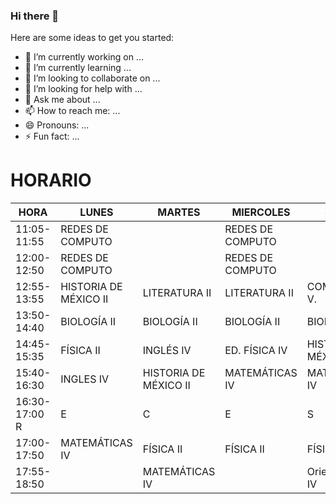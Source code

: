 ### Hi there 👋



Here are some ideas to get you started:

- 🔭 I’m currently working on ...
- 🌱 I’m currently learning ...
- 👯 I’m looking to collaborate on ...
- 🤔 I’m looking for help with ...
- 💬 Ask me about ...
- 📫 How to reach me: ...
- 😄 Pronouns: ...
- ⚡ Fun fact: ...
# HORARIO


| HORA          | LUNES                 | MARTES                | MIERCOLES        | JUEVES                | VIERNES        |
|---------------|-----------------------|-----------------------|------------------|-----------------------|----------------|
| 11:05-11:55   | REDES DE COMPUTO      |                       | REDES DE COMPUTO |                       |                |
| 12:00-12:50   | REDES DE COMPUTO      |                       | REDES DE COMPUTO |                       | COMUNIDADES V. |
| 12:55-13:55   | HISTORIA DE MÉXICO II | LITERATURA II         | LITERATURA II    | COMUNIDADES V.        | COMUNIDADES V. |
| 13:50-14:40   | BIOLOGÍA II           | BIOLOGÍA II           | BIOLOGÍA II      | BIOLOGÍA II           | LITERATURA II  |
| 14:45-15:35   | FÍSICA II             | INGLÉS IV             | ED. FÍSICA IV    | HISTORIA DE MÉXICO II | MATEMÁTICAS IV |
| 15:40-16:30   | INGLES IV             | HISTORIA DE MÉXICO II | MATEMÁTICAS IV   | MATEMÁTICAS IV        | INGLES IV      |
| 16:30-17:00 R | E                     | C                     | E                | S                     | O              |
| 17:00-17:50   | MATEMÁTICAS IV        | FÍSICA II             | FÍSICA II        | FÍSICA II             | FÍSICA II      |
| 17:55-18:50   |                       | MATEMÁTICAS IV        |                  | Orientación E. IV     |                |

